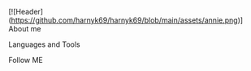 [![Header] (https://github.com/harnyk69/harnyk69/blob/main/assets/annie.png)]
About me


Languages and Tools

Follow ME